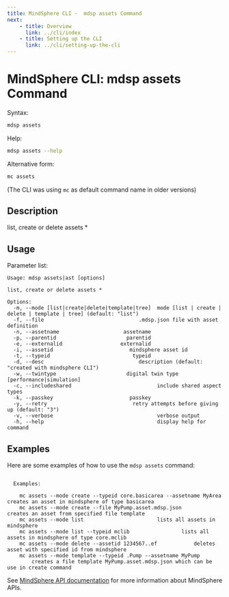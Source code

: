 ```yaml
---
title: MindSphere CLI -  mdsp assets Command
next:
    - title: Overview
      link: ../cli/index
    - title: Setting up the CLI
      link: ../cli/setting-up-the-cli
---
```


# MindSphere CLI: mdsp assets Command

Syntax:

```bash
mdsp assets
```

Help:

```bash
mdsp assets --help
```

Alternative form:

```bash
mc assets
```

(The CLI was using `mc` as default command name in older versions)

## Description

list, create or delete assets *

## Usage

Parameter list:

```text
Usage: mdsp assets|ast [options]

list, create or delete assets *

Options:
  -m, --mode [list|create|delete|template|tree]  mode [list | create | delete | template | tree] (default: "list")
  -f, --file                               .mdsp.json file with asset definition
  -n, --assetname                     assetname
  -p, --parentid                       parentid
  -e, --externalid                   externalid
  -i, --assetid                         mindsphere asset id
  -t, --typeid                           typeid
  -d, --desc                               description (default: "created with mindsphere CLI")
  -w, --twintype                       digital twin type [performance|simulation]
  -c, --includeshared                            include shared aspect types
  -k, --passkey                         passkey
  -y, --retry                            retry attempts before giving up (default: "3")
  -v, --verbose                                  verbose output
  -h, --help                                     display help for command

```

## Examples

Here are some examples of how to use the `mdsp assets` command:

```text

  Examples:

    mc assets --mode create --typeid core.basicarea --assetname MyArea 	 creates an asset in mindsphere of type basicarea
    mc assets --mode create --file MyPump.asset.mdsp.json 		 creates an asset from specified file template
    mc assets --mode list 						 lists all assets in mindsphere
    mc assets --mode list --typeid mclib				 lists all assets in mindsphere of type core.mclib
    mc assets --mode delete --assetid 1234567..ef 			 deletes asset with specified id from mindsphere
    mc assets --mode template --typeid .Pump --assetname MyPump 
		creates a file template MyPump.asset.mdsp.json which can be use in create command

```

See [MindSphere API documentation](https://documentation.mindsphere.io/MindSphere/apis/index.html) for more information about MindSphere APIs.